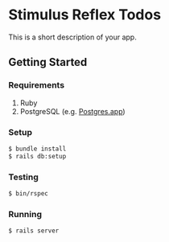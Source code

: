 # Stimulus Reflex Todos

This is a short description of your app.

## Getting Started

### Requirements

1. Ruby
1. PostgreSQL (e.g. [Postgres.app][postgres-app])

### Setup

```sh
$ bundle install
$ rails db:setup
```

### Testing

```sh
$ bin/rspec
```

### Running

```sh
$ rails server
```

[postgres-app]: http://postgresapp.com
